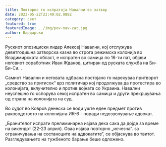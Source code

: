 ```yaml
---
title: Повторно го испратија Навални во затвор
date: 2023-05-22T23:49:02.088Z
category: свет
featured: true
featuredImage: ../img/pov-nav-zat.jpg
author: Вардарски
---
```

Рускиот опозициски лидер Алексеј Навални, кој отслужува деветгодишна затворска казна во строга режимска колонија во Владимирската област, е испратен во самица по 16-ти пат, објави неговиот соработник Иван Жданов, цитиран од руската служба на Би-Би-Си. .

Самиот Навални и неговата одбрана постојано го нарекуваа притворот „средство за притисок“ врз политичар кој продолжува да протестира во колонијата, вклучително и против војната со Украина. Навални неуспешно го оспорува секој испратен во самица и други прекршувања од страна на колонијата на суд.

Во судот во Ковров денеска се води уште еден предмет против раководството на колонијата ИК-6 - поради недозволување адвокат.

„Бранителот испрати прелиминарна изјава дека сака да дојде за време на викендот (22-23 април). Оваа изјава повторно „исчезна“. за ограничувања на состаноците на адвокатите“, се објаснува во твитот. Разгледувањето на тужбеното барање беше одложено.